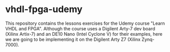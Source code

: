 # vhdl-fpga-udemy
This repository contains the lessons exercises for the Udemy course "Learn VHDL and FPGA". Although the course uses a Digilent Arty-7 dev board (Xilinx Artix-7) and an DE10 Nano (Intel Cyclone V) for their examples, here we are going to be implementing it on the Digilent Arty Z7 (Xilinx Zynq-7000).
